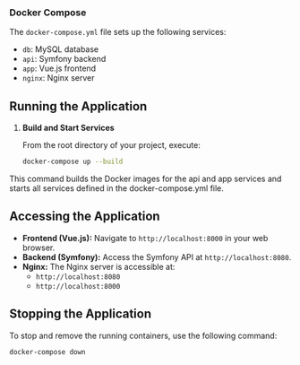 ### Docker Compose

The `docker-compose.yml` file sets up the following services:

* `db`: MySQL database
* `api`: Symfony backend
* `app`: Vue.js frontend
* `nginx`: Nginx server

## Running the Application

1. **Build and Start Services**

   From the root directory of your project, execute:

   ```bash
   docker-compose up --build
This command builds the Docker images for the api and app services and starts all services defined in the docker-compose.yml file.

## Accessing the Application

- **Frontend (Vue.js):** Navigate to `http://localhost:8000` in your web browser.
- **Backend (Symfony):** Access the Symfony API at `http://localhost:8080`.
- **Nginx:** The Nginx server is accessible at:
    - `http://localhost:8080`
    - `http://localhost:8000`

## Stopping the Application

To stop and remove the running containers, use the following command:

```bash
docker-compose down
